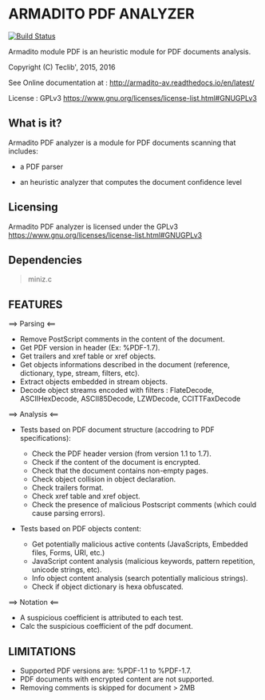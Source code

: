 ARMADITO PDF ANALYZER
=====================
[![Build Status](https://travis-ci.org/armadito/armadito-mod-pdf.svg?branch=DEV)](https://travis-ci.org/armadito/armadito-mod-pdf)

Armadito module PDF is an heuristic module for PDF documents analysis.

Copyright (C) Teclib', 2015, 2016

See Online documentation at : http://armadito-av.readthedocs.io/en/latest/

License : GPLv3 <https://www.gnu.org/licenses/license-list.html#GNUGPLv3>

What is it?
-----------

Armadito PDF analyzer is a module for PDF documents scanning that includes:

* a PDF parser

* an heuristic analyzer that computes the document confidence level

Licensing
---------

Armadito PDF analyzer is licensed under the GPLv3 https://www.gnu.org/licenses/license-list.html#GNUGPLv3	

Dependencies
------------

> miniz.c

FEATURES
--------

==> Parsing	<==

* Remove PostScript comments in the content of the document.
* Get PDF version in header (Ex: %PDF-1.7).
* Get trailers and xref table or xref objects.
* Get objects informations described in the document (reference, dictionary, type, stream, filters, etc).
* Extract objects embedded in stream objects.
* Decode object streams encoded with filters : FlateDecode, ASCIIHexDecode, ASCII85Decode, LZWDecode, CCITTFaxDecode

==> Analysis <==

* Tests based on PDF document structure (accodring to PDF specifications):
	- Check the PDF header version (from version 1.1 to 1.7).
	- Check if the content of the document is encrypted.
	- Check that the document contains non-empty pages.
	- Check object collision in object declaration.
	- Check trailers format.
	- Check xref table and xref object.
	- Check the presence of malicious Postscript comments (which could cause parsing errors).


* Tests based on PDF objects content:
	- Get potentially malicious active contents (JavaScripts, Embedded files, Forms, URI, etc.)
	- JavaScript content analysis (malicious keywords, pattern repetition, unicode strings, etc).
	- Info object content analysis (search potentially malicious strings).
	- Check if object dictionary is hexa obfuscated.


==>	Notation <==

* A suspicious coefficient is attributed to each test.
* Calc the suspicious coefficient of the pdf document.


LIMITATIONS
-----------

- Supported PDF versions are: %PDF-1.1 to %PDF-1.7.
- PDF documents with encrypted content are not supported.
- Removing comments is skipped for document > 2MB
